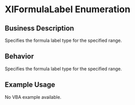 # XlFormulaLabel Enumeration

## Business Description
Specifies the formula label type for the specified range.

## Behavior
Specifies the formula label type for the specified range.

## Example Usage
No VBA example available.